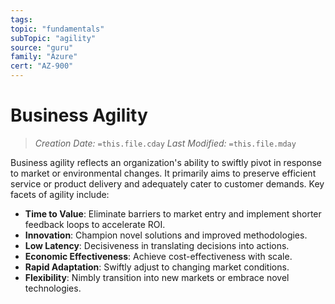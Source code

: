 ```yaml
---
tags:
topic: "fundamentals"
subTopic: "agility"
source: "guru"
family: "Azure"
cert: "AZ-900"
---
```

# Business Agility

> _Creation Date:_ `=this.file.cday` _Last Modified:_ `=this.file.mday`

Business agility reflects an organization's ability to swiftly pivot in response to market or environmental changes. It primarily aims to preserve efficient service or product delivery and adequately cater to customer demands. Key facets of agility include:

- **Time to Value**: Eliminate barriers to market entry and implement shorter feedback loops to accelerate ROI.
- **Innovation**: Champion novel solutions and improved methodologies.
- **Low Latency**: Decisiveness in translating decisions into actions.
- **Economic Effectiveness**: Achieve cost-effectiveness with scale.
- **Rapid Adaptation**: Swiftly adjust to changing market conditions.
- **Flexibility**: Nimbly transition into new markets or embrace novel technologies.